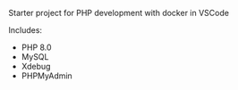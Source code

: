 Starter project for PHP development with docker in VSCode

Includes:
 - PHP 8.0
 - MySQL
 - Xdebug
 - PHPMyAdmin

